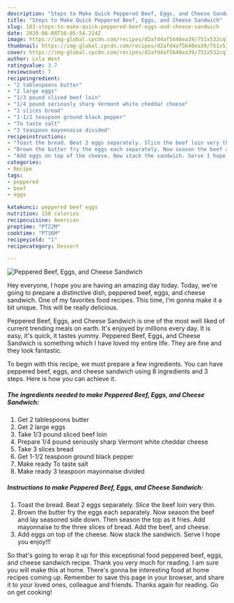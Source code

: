 ```yaml
---
description: "Steps to Make Quick Peppered Beef, Eggs, and Cheese Sandwich"
title: "Steps to Make Quick Peppered Beef, Eggs, and Cheese Sandwich"
slug: 183-steps-to-make-quick-peppered-beef-eggs-and-cheese-sandwich
date: 2020-06-08T16:05:54.214Z
image: https://img-global.cpcdn.com/recipes/d2afd4af5648ea39/751x532cq70/peppered-beef-eggs-and-cheese-sandwich-recipe-main-photo.jpg
thumbnail: https://img-global.cpcdn.com/recipes/d2afd4af5648ea39/751x532cq70/peppered-beef-eggs-and-cheese-sandwich-recipe-main-photo.jpg
cover: https://img-global.cpcdn.com/recipes/d2afd4af5648ea39/751x532cq70/peppered-beef-eggs-and-cheese-sandwich-recipe-main-photo.jpg
author: Lola West
ratingvalue: 3.7
reviewcount: 7
recipeingredient:
- "2 tablespoons butter"
- "2 large eggs"
- "1/3 pound sliced beef loin"
- "1/4 pound seriously sharp Vermont white cheddar cheese"
- "3 slices bread"
- "1-1/2 teaspoon ground black pepper"
- "To taste salt"
- "3 teaspoon mayonnaise divided"
recipeinstructions:
- "Toast the bread. Beat 2 eggs separately. Slice the beef loin very thin."
- "Brown the butter fry the eggs each separately. Now season the beef and lay seasoned side down. Then season the top as it fries. Add mayonnaise to the three slices of bread. Add the beef, and cheese."
- "Add eggs on top of the cheese. Now stack the sandwich. Serve I hope you enjoy!!!"
categories:
- Recipe
tags:
- peppered
- beef
- eggs

katakunci: peppered beef eggs 
nutrition: 150 calories
recipecuisine: American
preptime: "PT22M"
cooktime: "PT36M"
recipeyield: "1"
recipecategory: Dessert

---
```



![Peppered Beef, Eggs, and Cheese Sandwich](https://img-global.cpcdn.com/recipes/d2afd4af5648ea39/751x532cq70/peppered-beef-eggs-and-cheese-sandwich-recipe-main-photo.jpg)

Hey everyone, I hope you are having an amazing day today. Today, we're going to prepare a distinctive dish, peppered beef, eggs, and cheese sandwich. One of my favorites food recipes. This time, I'm gonna make it a bit unique. This will be really delicious.



Peppered Beef, Eggs, and Cheese Sandwich is one of the most well liked of current trending meals on earth. It's enjoyed by millions every day. It is easy, it's quick, it tastes yummy. Peppered Beef, Eggs, and Cheese Sandwich is something which I have loved my entire life. They are fine and they look fantastic.


To begin with this recipe, we must prepare a few ingredients. You can have peppered beef, eggs, and cheese sandwich using 8 ingredients and 3 steps. Here is how you can achieve it.

<!--inarticleads1-->

##### The ingredients needed to make Peppered Beef, Eggs, and Cheese Sandwich:

1. Get 2 tablespoons butter
1. Get 2 large eggs
1. Take 1/3 pound sliced beef loin
1. Prepare 1/4 pound seriously sharp Vermont white cheddar cheese
1. Take 3 slices bread
1. Get 1-1/2 teaspoon ground black pepper
1. Make ready To taste salt
1. Make ready 3 teaspoon mayonnaise divided




<!--inarticleads2-->

##### Instructions to make Peppered Beef, Eggs, and Cheese Sandwich:

1. Toast the bread. Beat 2 eggs separately. Slice the beef loin very thin.
1. Brown the butter fry the eggs each separately. Now season the beef and lay seasoned side down. Then season the top as it fries. Add mayonnaise to the three slices of bread. Add the beef, and cheese.
1. Add eggs on top of the cheese. Now stack the sandwich. Serve I hope you enjoy!!!




So that's going to wrap it up for this exceptional food peppered beef, eggs, and cheese sandwich recipe. Thank you very much for reading. I am sure you will make this at home. There's gonna be interesting food at home recipes coming up. Remember to save this page in your browser, and share it to your loved ones, colleague and friends. Thanks again for reading. Go on get cooking!
